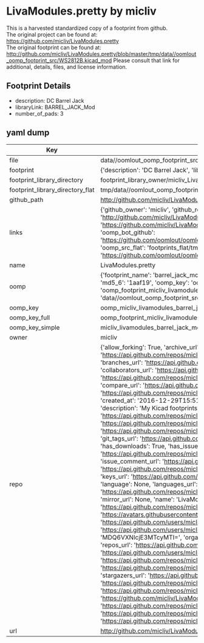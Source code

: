 # LivaModules.pretty by micliv  
This is a harvested standardized copy of a footprint from github.  
The original project can be found at:  
https://github.com/micliv/LivaModules.pretty  
The original footprint can be found at:
http://github.com/micliv/LivaModules.pretty/blob/master/tmp/data//oomlout_oomp_footprint_src/WS2812B.kicad_mod
Please consult that link for additional, details, files, and license information.  
## Footprint Details
* description: DC Barrel Jack  
* libraryLink: BARREL_JACK_Mod  
* number_of_pads: 3  
## yaml dump  
| Key | Value |  
| --- | --- |  
| file | data//oomlout_oomp_footprint_src/LivaModules.pretty/BARREL_JACK_Mod.kicad_mod |  
| footprint | {'description': 'DC Barrel Jack', 'libraryLink': 'BARREL_JACK_Mod', 'number_of_pads': 3} |  
| footprint_library_directory | footprint_library_owner/micliv_LivaModules.pretty |  
| footprint_library_directory_flat | tmp/data//oomlout_oomp_footprint_src/footprints_flat/micliv_livamodules_barrel_jack_mod/working |  
| github_path | http://github.com/micliv/LivaModules.pretty/blob/master/tmp/data//oomlout_oomp_footprint_src/BARREL_JACK_Mod.kicad_mod |  
| links | {'github_owner': 'micliv', 'github_repo_name': 'LivaModules.pretty', 'github_src': 'http://github.com/micliv/LivaModules.pretty/blob/master/tmp/data//oomlout_oomp_footprint_src/WS2812B.kicad_mod', 'github_src_repo': 'https://github.com/micliv/LivaModules.pretty', 'oomp_bot': 'tmp/data//oomlout_oomp_footprint_src/footprints/micliv_livamodules_barrel_jack_mod/working', 'oomp_bot_github': 'https://github.com/oomlout/oomlout_oomp_footprint_bot/tree/main/tmp/data//oomlout_oomp_footprint_src/footprints/micliv_livamodules_barrel_jack_mod/working', 'oomp_src_flat': 'footprints_flat/tmp/data//oomlout_oomp_footprint_src/footprints_flat/micliv_livamodules_barrel_jack_mod/working', 'oomp_src_flat_github': 'https://github.com/oomlout/oomlout_oomp_footprint_src/tree/main/tmp/data//oomlout_oomp_footprint_src/footprints_flat/micliv_livamodules_barrel_jack_mod/working'} |  
| name | LivaModules.pretty |  
| oomp | {'footprint_name': 'barrel_jack_mod', 'library_name': 'livamodules', 'md5': '1aaf19bc25a6482babd635ab8d0a2fba', 'md5_10': '1aaf19bc25', 'md5_5': '1aaf1', 'md5_6': '1aaf19', 'oomp_key': 'oomp_micliv_livamodules_barrel_jack_mod', 'oomp_key_extra': 'oomp_footprint_micliv_livamodules_barrel_jack_mod', 'oomp_key_full': 'oomp_footprint_micliv_livamodules_barrel_jack_mod_1aaf19', 'oomp_key_simple': 'micliv_livamodules_barrel_jack_mod', 'original_filename': 'data//oomlout_oomp_footprint_src/LivaModules.pretty/BARREL_JACK_Mod.kicad_mod', 'owner_name': 'micliv'} |  
| oomp_key | oomp_micliv_livamodules_barrel_jack_mod |  
| oomp_key_full | oomp_footprint_micliv_livamodules_barrel_jack_mod |  
| oomp_key_simple | micliv_livamodules_barrel_jack_mod |  
| owner | micliv |  
| repo | {'allow_forking': True, 'archive_url': 'https://api.github.com/repos/micliv/LivaModules.pretty/{archive_format}{/ref}', 'archived': False, 'assignees_url': 'https://api.github.com/repos/micliv/LivaModules.pretty/assignees{/user}', 'blobs_url': 'https://api.github.com/repos/micliv/LivaModules.pretty/git/blobs{/sha}', 'branches_url': 'https://api.github.com/repos/micliv/LivaModules.pretty/branches{/branch}', 'clone_url': 'https://github.com/micliv/LivaModules.pretty.git', 'collaborators_url': 'https://api.github.com/repos/micliv/LivaModules.pretty/collaborators{/collaborator}', 'comments_url': 'https://api.github.com/repos/micliv/LivaModules.pretty/comments{/number}', 'commits_url': 'https://api.github.com/repos/micliv/LivaModules.pretty/commits{/sha}', 'compare_url': 'https://api.github.com/repos/micliv/LivaModules.pretty/compare/{base}...{head}', 'contents_url': 'https://api.github.com/repos/micliv/LivaModules.pretty/contents/{+path}', 'contributors_url': 'https://api.github.com/repos/micliv/LivaModules.pretty/contributors', 'created_at': '2016-12-29T15:51:46Z', 'default_branch': 'master', 'deployments_url': 'https://api.github.com/repos/micliv/LivaModules.pretty/deployments', 'description': 'My Kicad footprints', 'disabled': False, 'downloads_url': 'https://api.github.com/repos/micliv/LivaModules.pretty/downloads', 'events_url': 'https://api.github.com/repos/micliv/LivaModules.pretty/events', 'fork': False, 'forks': 0, 'forks_count': 0, 'forks_url': 'https://api.github.com/repos/micliv/LivaModules.pretty/forks', 'full_name': 'micliv/LivaModules.pretty', 'git_commits_url': 'https://api.github.com/repos/micliv/LivaModules.pretty/git/commits{/sha}', 'git_refs_url': 'https://api.github.com/repos/micliv/LivaModules.pretty/git/refs{/sha}', 'git_tags_url': 'https://api.github.com/repos/micliv/LivaModules.pretty/git/tags{/sha}', 'git_url': 'git://github.com/micliv/LivaModules.pretty.git', 'has_discussions': False, 'has_downloads': True, 'has_issues': True, 'has_pages': False, 'has_projects': True, 'has_wiki': True, 'homepage': None, 'hooks_url': 'https://api.github.com/repos/micliv/LivaModules.pretty/hooks', 'html_url': 'https://github.com/micliv/LivaModules.pretty', 'id': 77622904, 'is_template': False, 'issue_comment_url': 'https://api.github.com/repos/micliv/LivaModules.pretty/issues/comments{/number}', 'issue_events_url': 'https://api.github.com/repos/micliv/LivaModules.pretty/issues/events{/number}', 'issues_url': 'https://api.github.com/repos/micliv/LivaModules.pretty/issues{/number}', 'keys_url': 'https://api.github.com/repos/micliv/LivaModules.pretty/keys{/key_id}', 'labels_url': 'https://api.github.com/repos/micliv/LivaModules.pretty/labels{/name}', 'language': None, 'languages_url': 'https://api.github.com/repos/micliv/LivaModules.pretty/languages', 'license': None, 'merges_url': 'https://api.github.com/repos/micliv/LivaModules.pretty/merges', 'milestones_url': 'https://api.github.com/repos/micliv/LivaModules.pretty/milestones{/number}', 'mirror_url': None, 'name': 'LivaModules.pretty', 'network_count': 0, 'node_id': 'MDEwOlJlcG9zaXRvcnk3NzYyMjkwNA==', 'notifications_url': 'https://api.github.com/repos/micliv/LivaModules.pretty/notifications{?since,all,participating}', 'open_issues': 0, 'open_issues_count': 0, 'owner': {'avatar_url': 'https://avatars.githubusercontent.com/u/1717212?v=4', 'events_url': 'https://api.github.com/users/micliv/events{/privacy}', 'followers_url': 'https://api.github.com/users/micliv/followers', 'following_url': 'https://api.github.com/users/micliv/following{/other_user}', 'gists_url': 'https://api.github.com/users/micliv/gists{/gist_id}', 'gravatar_id': '', 'html_url': 'https://github.com/micliv', 'id': 1717212, 'login': 'micliv', 'node_id': 'MDQ6VXNlcjE3MTcyMTI=', 'organizations_url': 'https://api.github.com/users/micliv/orgs', 'received_events_url': 'https://api.github.com/users/micliv/received_events', 'repos_url': 'https://api.github.com/users/micliv/repos', 'site_admin': False, 'starred_url': 'https://api.github.com/users/micliv/starred{/owner}{/repo}', 'subscriptions_url': 'https://api.github.com/users/micliv/subscriptions', 'type': 'User', 'url': 'https://api.github.com/users/micliv'}, 'private': False, 'pulls_url': 'https://api.github.com/repos/micliv/LivaModules.pretty/pulls{/number}', 'pushed_at': '2020-04-20T12:59:35Z', 'releases_url': 'https://api.github.com/repos/micliv/LivaModules.pretty/releases{/id}', 'size': 5, 'ssh_url': 'git@github.com:micliv/LivaModules.pretty.git', 'stargazers_count': 0, 'stargazers_url': 'https://api.github.com/repos/micliv/LivaModules.pretty/stargazers', 'statuses_url': 'https://api.github.com/repos/micliv/LivaModules.pretty/statuses/{sha}', 'subscribers_count': 1, 'subscribers_url': 'https://api.github.com/repos/micliv/LivaModules.pretty/subscribers', 'subscription_url': 'https://api.github.com/repos/micliv/LivaModules.pretty/subscription', 'svn_url': 'https://github.com/micliv/LivaModules.pretty', 'tags_url': 'https://api.github.com/repos/micliv/LivaModules.pretty/tags', 'teams_url': 'https://api.github.com/repos/micliv/LivaModules.pretty/teams', 'temp_clone_token': None, 'topics': [], 'trees_url': 'https://api.github.com/repos/micliv/LivaModules.pretty/git/trees{/sha}', 'updated_at': '2020-04-20T12:59:37Z', 'url': 'https://api.github.com/repos/micliv/LivaModules.pretty', 'visibility': 'public', 'watchers': 0, 'watchers_count': 0, 'web_commit_signoff_required': False} |  
| url | http://github.com/micliv/LivaModules.pretty |  

